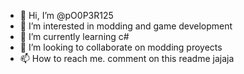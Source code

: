 - 👋 Hi, I’m @pO0P3R125
- 👀 I’m interested in modding and game development
- 🌱 I’m currently learning c#
- 💞️ I’m looking to collaborate on modding proyects
- 📫 How to reach me. comment on this readme jajaja
